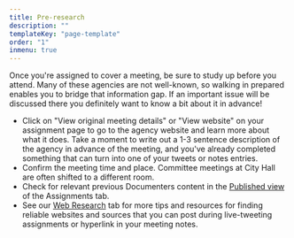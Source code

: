 ```yaml
---
title: Pre-research
description: ""
templateKey: "page-template"
order: "1"
inmenu: true
---
```


Once you're assigned to cover a meeting, be sure to study up before you attend. Many of these agencies are not well-known, so walking in prepared enables you to bridge that information gap. If an important issue will be discussed there you definitely want to know a bit about it in advance!

- Click on "View original meeting details" or "View website" on your assignment page to go to the agency website and learn more about what it does. Take a moment to write out a 1-3 sentence description of the agency in advance of the meeting, and you've already completed something that can turn into one of your tweets or notes entries.
- Confirm the meeting time and place. Committee meetings at City Hall are often shifted to a different room.
- Check for relevant previous Documenters content in the [Published view ](https://chicago.documenters.org/assignments/?alt=true)of the Assignments tab.
- See our [Web Research](https://fieldguide.documenters.org/on-assignment/web-research/) tab for more tips and resources for finding reliable websites and sources that you can post during live-tweeting assignments or hyperlink in your meeting notes.

